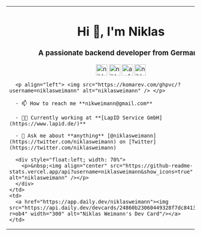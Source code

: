 <table>
  <tr>
    <td>
      <h1 align="center">Hi 👋, I'm Niklas</h1>
      <h3 align="center">A passionate backend developer from Germany.</h3>
      <p align="center">
      <a href="https://twitter.com/niklasweimann" target="blank"><img align="center" src="https://cdn.jsdelivr.net/npm/simple-icons@3.0.1/icons/twitter.svg" alt="niklasweimann" height="30" width="30" style:"color:blue"/></a>
      <a href="https://linkedin.com/in/niklas-weimann-0a4b5619b" target="blank"><img align="center" src="https://cdn.jsdelivr.net/npm/simple-icons@3.0.1/icons/linkedin.svg" alt="niklas-weimann-0a4b5619b" height="30" width="30" /></a>
      <a href="https://stackoverflow.com/users/12267704/semkado" target="blank"><img align="center" src="https://cdn.jsdelivr.net/npm/simple-icons@3.0.1/icons/stackoverflow.svg" alt="asf" height="30" width="30" /></a>
      <a href="https://instagram.com/niklas.w4" target="blank"><img align="center" src="https://cdn.jsdelivr.net/npm/simple-icons@3.0.1/icons/instagram.svg" alt="niklas.w4" height="30" width="30" /></a>
      </p>

      <p align="left"> <img src="https://komarev.com/ghpvc/?username=niklasweimann" alt="niklasweimann" /> </p>

      - 📫 How to reach me **nikweimann@gmail.com**

      - 👨‍💻 Currently working at **[LapID Service GmbH](https://www.lapid.de/)**

      - 💬 Ask me about **anything** [@niklasweimann](https://twitter.com/niklasweimann) on [Twitter](https://twitter.com/niklasweimann)

      <div style="float:left; width: 70%">
        <p>&nbsp;<img align="center" src="https://github-readme-stats.vercel.app/api?username=niklasweimann&show_icons=true" alt="niklasweimann" /></p>
      </div>
    </td>
    <td>
      <a href="https://app.daily.dev/niklasweimann"><img src="https://api.daily.dev/devcards/24860b23060449328f7dc84136a43fb2.png?r=ob4" width="300" alt="Niklas Weimann's Dev Card"/></a>
    </td>
  </tr>
</table>

